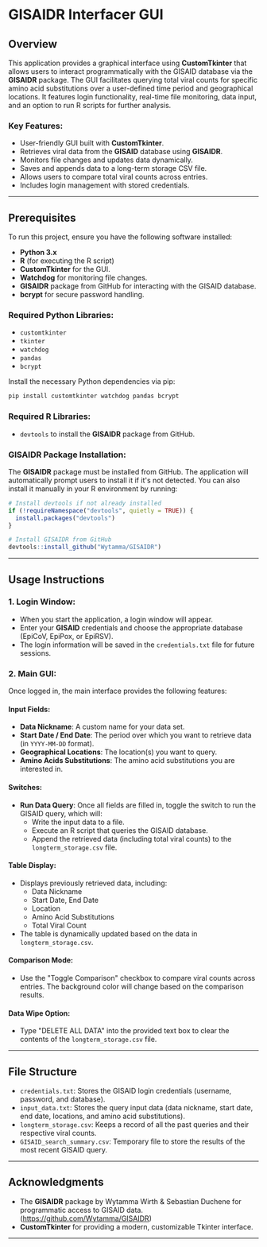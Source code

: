 
# GISAIDR Interfacer GUI

## Overview

This application provides a graphical interface using **CustomTkinter** that allows users to interact programmatically with the GISAID database via the **GISAIDR** package. The GUI facilitates querying total viral counts for specific amino acid substitutions over a user-defined time period and geographical locations. It features login functionality, real-time file monitoring, data input, and an option to run R scripts for further analysis.

### Key Features:
- User-friendly GUI built with **CustomTkinter**.
- Retrieves viral data from the **GISAID** database using **GISAIDR**.
- Monitors file changes and updates data dynamically.
- Saves and appends data to a long-term storage CSV file.
- Allows users to compare total viral counts across entries.
- Includes login management with stored credentials.

---

## Prerequisites

To run this project, ensure you have the following software installed:

- **Python 3.x**
- **R** (for executing the R script)
- **CustomTkinter** for the GUI.
- **Watchdog** for monitoring file changes.
- **GISAIDR** package from GitHub for interacting with the GISAID database.
- **bcrypt** for secure password handling.

### Required Python Libraries:
- `customtkinter`
- `tkinter`
- `watchdog`
- `pandas`
- `bcrypt`

Install the necessary Python dependencies via pip:
```bash
pip install customtkinter watchdog pandas bcrypt
```

### Required R Libraries:
- `devtools` to install the **GISAIDR** package from GitHub.

### GISAIDR Package Installation:

The **GISAIDR** package must be installed from GitHub. The application will automatically prompt users to install it if it's not detected. You can also install it manually in your R environment by running:

```r
# Install devtools if not already installed
if (!requireNamespace("devtools", quietly = TRUE)) {
  install.packages("devtools")
}

# Install GISAIDR from GitHub
devtools::install_github("Wytamma/GISAIDR")
```

---

## Usage Instructions

### 1. Login Window:
- When you start the application, a login window will appear.
- Enter your **GISAID** credentials and choose the appropriate database (EpiCoV, EpiPox, or EpiRSV).
- The login information will be saved in the `credentials.txt` file for future sessions.

### 2. Main GUI:
Once logged in, the main interface provides the following features:

#### Input Fields:
- **Data Nickname**: A custom name for your data set.
- **Start Date / End Date**: The period over which you want to retrieve data (in `YYYY-MM-DD` format).
- **Geographical Locations**: The location(s) you want to query.
- **Amino Acids Substitutions**: The amino acid substitutions you are interested in.

#### Switches:
- **Run Data Query**: Once all fields are filled in, toggle the switch to run the GISAID query, which will:
  - Write the input data to a file.
  - Execute an R script that queries the GISAID database.
  - Append the retrieved data (including total viral counts) to the `longterm_storage.csv` file.

#### Table Display:
- Displays previously retrieved data, including:
  - Data Nickname
  - Start Date, End Date
  - Location
  - Amino Acid Substitutions
  - Total Viral Count
- The table is dynamically updated based on the data in `longterm_storage.csv`.

#### Comparison Mode:
- Use the "Toggle Comparison" checkbox to compare viral counts across entries. The background color will change based on the comparison results.

#### Data Wipe Option:
- Type "DELETE ALL DATA" into the provided text box to clear the contents of the `longterm_storage.csv` file.

---

## File Structure

- `credentials.txt`: Stores the GISAID login credentials (username, password, and database).
- `input_data.txt`: Stores the query input data (data nickname, start date, end date, locations, and amino acid substitutions).
- `longterm_storage.csv`: Keeps a record of all the past queries and their respective viral counts.
- `GISAID_search_summary.csv`: Temporary file to store the results of the most recent GISAID query.

---

## Acknowledgments

- The **GISAIDR** package by Wytamma Wirth & Sebastian Duchene for programmatic access to GISAID data. (https://github.com/Wytamma/GISAIDR)
- **CustomTkinter** for providing a modern, customizable Tkinter interface.

---

